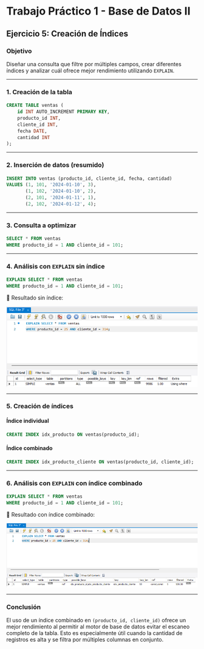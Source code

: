 # Trabajo Práctico 1 - Base de Datos II  
## Ejercicio 5: Creación de Índices

### Objetivo

Diseñar una consulta que filtre por múltiples campos, crear diferentes índices y analizar cuál ofrece mejor rendimiento utilizando `EXPLAIN`.

---

### 1. Creación de la tabla

```sql
CREATE TABLE ventas (
    id INT AUTO_INCREMENT PRIMARY KEY,
    producto_id INT,
    cliente_id INT,
    fecha DATE,
    cantidad INT
);
```

---

### 2. Inserción de datos (resumido)

```sql
INSERT INTO ventas (producto_id, cliente_id, fecha, cantidad)
VALUES (1, 101, '2024-01-10', 3),
       (1, 102, '2024-01-10', 2),
       (2, 101, '2024-01-11', 1),
       (2, 102, '2024-01-12', 4);
```

---

### 3. Consulta a optimizar

```sql
SELECT * FROM ventas
WHERE producto_id = 1 AND cliente_id = 101;
```

---

### 4. Análisis con `EXPLAIN` sin índice

```sql
EXPLAIN SELECT * FROM ventas
WHERE producto_id = 1 AND cliente_id = 101;
```

📸 Resultado sin índice:

![EXPLAIN sin índice](img/explain_sin_indice.png)

---

### 5. Creación de índices

#### Índice individual

```sql
CREATE INDEX idx_producto ON ventas(producto_id);
```

#### Índice combinado

```sql
CREATE INDEX idx_producto_cliente ON ventas(producto_id, cliente_id);
```

---

### 6. Análisis con `EXPLAIN` con índice combinado

```sql
EXPLAIN SELECT * FROM ventas
WHERE producto_id = 1 AND cliente_id = 101;
```

📸 Resultado con índice combinado:

![EXPLAIN con índice](img/explain_con_indice.png)

---

### Conclusión

El uso de un índice combinado en `(producto_id, cliente_id)` ofrece un mejor rendimiento al permitir al motor de base de datos evitar el escaneo completo de la tabla. Esto es especialmente útil cuando la cantidad de registros es alta y se filtra por múltiples columnas en conjunto.

